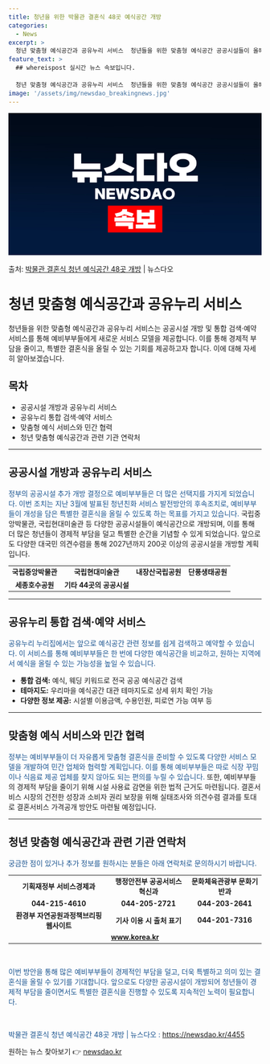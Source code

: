 ```yaml
---
title: 청년을 위한 박물관 결혼식 48곳 예식공간 개방
categories:
  - News
excerpt: >
  청년 맞춤형 예식공간과 공유누리 서비스  청년들을 위한 맞춤형 예식공간 공공시설들이 올해 추가로 개방됩니다.…
feature_text: >
  ## whereispost 실시간 뉴스 속보입니다.

  청년 맞춤형 예식공간과 공유누리 서비스  청년들을 위한 맞춤형 예식공간 공공시설들이 올해 추가로 개방됩니다.…
image: '/assets/img/newsdao_breakingnews.jpg'
---
```


![뉴스다오 속보](/assets/img/newsdao_breakingnews.jpg)

<p>출처: <a href="https://newsdao.kr/4455" rel="dofollow">박물관 결혼식 청년 예식공간 48곳 개방</a> | 뉴스다오</p>

<h1>청년 맞춤형 예식공간과 공유누리 서비스</h1>

<p data-ke-size="size16">청년들을 위한 맞춤형 예식공간과 공유누리 서비스는 공공시설 개방 및 통합 검색·예약 서비스를 통해 예비부부들에게 새로운 서비스 모델을 제공합니다. 이를 통해 경제적 부담을 줄이고, 특별한 결혼식을 올릴 수 있는 기회를 제공하고자 합니다. 이에 대해 자세히 알아보겠습니다.</p>

<h2 data-ke-size="size26">목차</h2>
<ul>
    <li>공공시설 개방과 공유누리 서비스</li>
    <li>공유누리 통합 검색·예약 서비스</li>
    <li>맞춤형 예식 서비스와 민간 협력</li>
    <li>청년 맞춤형 예식공간과 관련 기관 연락처</li>
</ul>
<hr>
<h2 data-ke-size="size26">공공시설 개방과 공유누리 서비스</h2>
<p><span style="color: #1a5490;">정부의 공공시설 추가 개방 결정으로 예비부부들은 더 많은 선택지를 가지게 되었습니다. 이번 조치는 지난 3월에 발표된 청년친화 서비스 발전방안의 후속조치로, 예비부부들이 개성을 담은 특별한 결혼식을 올릴 수 있도록 하는 목표를 가지고 있습니다.</span> 국립중앙박물관, 국립현대미술관 등 다양한 공공시설들이 예식공간으로 개방되며, 이를 통해 더 많은 청년들이 경제적 부담을 덜고 특별한 순간을 기념할 수 있게 되었습니다. 앞으로도 다양한 대국민 의견수렴을 통해 2027년까지 200곳 이상의 공공시설을 개방할 계획입니다.</p>

<table>
    <tr>
        <td style="text-align: center; height: 17px;"><b>국립중앙박물관</b></td>
        <td style="text-align: center; height: 17px;"><b>국립현대미술관</b></td>
        <td style="text-align: center; height: 17px;"><b>내장산국립공원</b></td>
        <td style="text-align: center; height: 17px;"><b>단풍생태공원</b></td>
    </tr>
    <tr>
        <td style="text-align: center; height: 17px;"><b>세종호수공원</b></td>
        <td style="text-align: center; height: 17px;"><b>기타 44곳의 공공시설</b></td>
    </tr>
</table>
<hr>
<h2 data-ke-size="size26">공유누리 통합 검색·예약 서비스</h2>
<p><span style="color: #1a5490;">공유누리 누리집에서는 앞으로 예식공간 관련 정보를 쉽게 검색하고 예약할 수 있습니다. 이 서비스를 통해 예비부부들은 한 번에 다양한 예식공간을 비교하고, 원하는 지역에서 예식을 올릴 수 있는 가능성을 높일 수 있습니다.</span></p>

<ul>
    <li><b>통합 검색:</b> 예식, 웨딩 키워드로 전국 공공 예식공간 검색</li>
    <li><b>테마지도:</b> 우리마을 예식공간 대관 테마지도로 상세 위치 확인 가능</li>
    <li><b>다양한 정보 제공:</b> 시설별 이용금액, 수용인원, 피로연 가능 여부 등</li>
</ul>
<hr>
<h2 data-ke-size="size26">맞춤형 예식 서비스와 민간 협력</h2>
<p><span style="color: #1a5490;">정부는 예비부부들이 더 자유롭게 맞춤형 결혼식을 준비할 수 있도록 다양한 서비스 모델을 개발하여 민간 업체와 협력할 계획입니다. 이를 통해 예비부부들은 따로 식장 꾸밈이나 식음료 제공 업체를 찾지 않아도 되는 편의를 누릴 수 있습니다.</span> 또한, 예비부부들의 경제적 부담을 줄이기 위해 시설 사용료 감면을 위한 법적 근거도 마련됩니다. 결혼서비스 시장의 건전한 성장과 소비자 권리 보장을 위해 실태조사와 의견수렴 결과를 토대로 결혼서비스 가격공개 방안도 마련될 예정입니다.</p>
<hr>
<h2 data-ke-size="size26">청년 맞춤형 예식공간과 관련 기관 연락처</h2>
<p><span style="color: #1a5490;">궁금한 점이 있거나 추가 정보를 원하시는 분들은 아래 연락처로 문의하시기 바랍니다.</span></p>
<table>
    <tr>
        <td style="text-align: center; height: 17px;"><b>기획재정부 서비스경제과</b></td>
        <td style="text-align: center; height: 17px;"><b>행정안전부 공공서비스혁신과</b></td>
        <td style="text-align: center; height: 17px;"><b>문화체육관광부 문화기반과</b></td>
    </tr>
    <tr>
        <td style="text-align: center; height: 17px;"><b>044-215-4610</b></td>
        <td style="text-align: center; height: 17px;"><b>044-205-2721</b></td>
        <td style="text-align: center; height: 17px;"><b>044-203-2641</b></td>
    </tr>
    <tr>
        <td style="text-align: center; height: 17px;"><b>환경부 자연공원과정책브리핑 웹사이트</b></td>
        <td style="text-align: center; height: 17px;"><b>기사 이용 시 출처 표기</b></td>
        <td style="text-align: center; height: 17px;"><b>044-201-7316</b></td>
    </tr>
    <tr>
        <td style="text-align: center; height: 17px;" colspan="3"><b><a href="https://www.korea.kr">www.korea.kr</a></b></td>
    </tr>
</table>
<p data-ke-size="size16">&nbsp;</p>
<p><span style="color: #1a5490;">이번 방안을 통해 많은 예비부부들이 경제적인 부담을 덜고, 더욱 특별하고 의미 있는 결혼식을 올릴 수 있기를 기대합니다. 앞으로도 다양한 공공시설이 개방되어 청년들이 경제적 부담을 줄이면서도 특별한 결혼식을 진행할 수 있도록 지속적인 노력이 필요합니다.</span></p>
<p data-ke-size="size16">&nbsp;</p>
<p><span style="color: #1a5490;">박물관 결혼식 청년 예식공간 48곳 개방 | 뉴스다오  : <a href="https://newsdao.kr/4455">https://newsdao.kr/4455</a></span></p> 

원하는 뉴스 찾아보기 👉 <a href="https://newsdao.kr" rel="dofollow">newsdao.kr</a>


